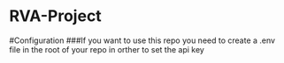 # RVA-Project

#Configuration
###If you want to use this repo you need to create a .env file in the root of your repo in orther to set the api key
